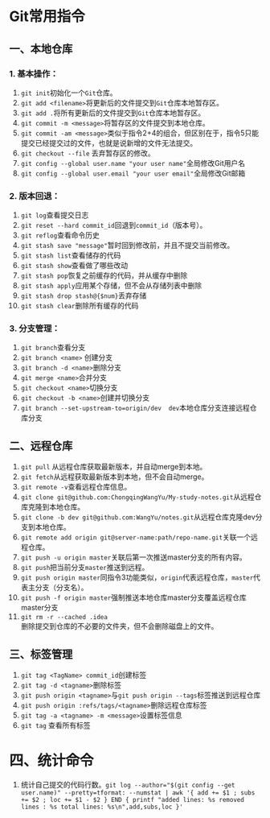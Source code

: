 # Git常用指令

## 一、本地仓库

### 1. 基本操作：

1. `git init`初始化一个`Git`仓库。
2. `git add <filename>`将更新后的文件提交到`Git`仓库本地暂存区。
3. `git add .`将所有更新后的文件提交到`Git`仓库本地暂存区。
4. `git commit -m <message>`将暂存区的文件提交到本地仓库。
5. `git commit -am <message>`类似于指令2+4的组合，但区别在于，指令5只能提交已经提交过的文件，也就是说新增的文件无法提交。
6. `git checkout --file` 丢弃暂存区的修改。
7. `git config --global user.name "your user name"`全局修改Git用户名
8. `git config --global user.email "your user email"`全局修改Git邮箱

### 2. 版本回退：

1. `git log`查看提交日志
2. `git reset --hard commit_id`回退到`commit_id`（版本号）。
3. `git reflog`查看命令历史
4. `git stash save "message"`暂时回到修改前，并且不提交当前修改。
5. `git stash list`查看储存的代码
6. `git stash show`查看做了哪些改动
7. `git stash pop`恢复之前缓存的代码，并从缓存中删除
8. `git stash apply`应用某个存储，但不会从存储列表中删除
9. `git stash drop stash@{$num}`丢弃存储
10. `git stash clear`删除所有缓存的代码

### 3. 分支管理：

1. `git branch`查看分支
2. `git branch <name>` 创建分支
3. `git branch -d <name>`删除分支
4. `git merge <name>`合并分支
5. `git checkout <name>`切换分支
6. `git checkout -b <name>`创建并切换分支
7. `git branch --set-upstream-to=origin/dev  dev`本地仓库分支连接远程仓库分支

## 二、远程仓库

1. `git pull` 从远程仓库获取最新版本，并自动merge到本地。
2. `git fetch`从远程获取最新版本到本地，但不会自动merge。
3. `git remote -v`查看远程仓库信息。
4. `git clone git@github.com:ChongqingWangYu/My-study-notes.git`从远程仓库克隆到本地仓库。
5. `git clone -b dev git@github.com:WangYu/notes.git`从远程仓库克隆dev分支到本地仓库。
6. `git remote add origin git@server-name:path/repo-name.git`关联一个远程仓库。
7. `git push -u origin master`关联后第一次推送master分支的所有内容。
8. `git push`把当前分支`master`推送到远程。
9. `git push origin master`同指令3功能类似，`origin`代表远程仓库，`master`代表主分支（分支名）。
10. ``git push -f origin master``强制推送本地仓库master分支覆盖远程仓库master分支
11. `git rm -r --cached .idea                                                       `删除提交到仓库的不必要的文件夹，但不会删除磁盘上的文件。

## 三、标签管理

1. `git tag <TagName> commit_id`创建标签
2. `git tag -d <tagname>`删除标签
3. `git push origin <tagname>`与`git push origin --tags`标签推送到远程仓库
4. `git push origin :refs/tags/<tagname>`删除远程仓库标签
5. `git tag -a <tagname> -m <message>`设置标签信息
6. `git tag` 查看所有标签

# 四、统计命令

1. 统计自己提交的代码行数。`git log --author="$(git config --get user.name)" --pretty=tformat: --numstat | awk '{ add += $1 ; subs += $2 ; loc += $1 - $2 } END { printf "added lines: %s removed lines : %s total lines: %s\n",add,subs,loc }'`